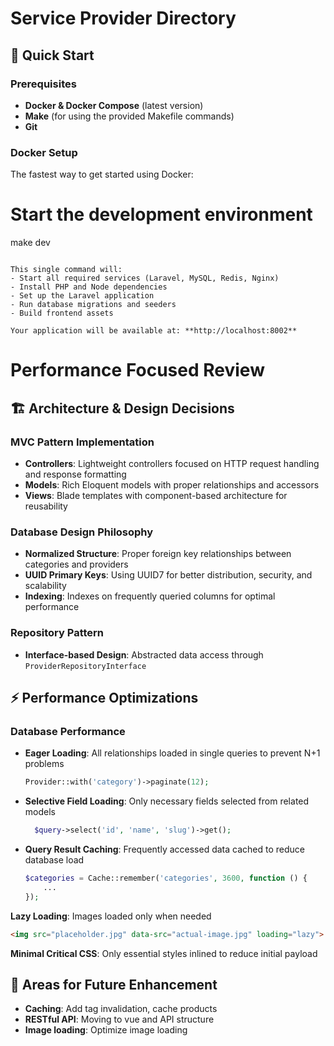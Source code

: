 # Service Provider Directory

## 🚀 Quick Start

### Prerequisites

- **Docker & Docker Compose** (latest version)
- **Make** (for using the provided Makefile commands)
- **Git**

### Docker Setup

The fastest way to get started using Docker:

# Start the development environment
make dev
```

This single command will:
- Start all required services (Laravel, MySQL, Redis, Nginx)
- Install PHP and Node dependencies
- Set up the Laravel application
- Run database migrations and seeders
- Build frontend assets

Your application will be available at: **http://localhost:8002**

```

# Performance Focused Review

## 🏗️ Architecture & Design Decisions
### MVC Pattern Implementation
- **Controllers**: Lightweight controllers focused on HTTP request handling and response formatting
- **Models**: Rich Eloquent models with proper relationships and accessors
- **Views**: Blade templates with component-based architecture for reusability

### Database Design Philosophy
- **Normalized Structure**: Proper foreign key relationships between categories and providers
- **UUID Primary Keys**: Using UUID7 for better distribution, security, and scalability
- **Indexing**: Indexes on frequently queried columns for optimal performance

### Repository Pattern
- **Interface-based Design**: Abstracted data access through `ProviderRepositoryInterface`

## ⚡ Performance Optimizations

### Database Performance
- **Eager Loading**: All relationships loaded in single queries to prevent N+1 problems
  ```php
  Provider::with('category')->paginate(12);
  ```
- **Selective Field Loading**: Only necessary fields selected from related models
  ```php
    $query->select('id', 'name', 'slug')->get();
  ```
- **Query Result Caching**: Frequently accessed data cached to reduce database load
  ```php
  $categories = Cache::remember('categories', 3600, function () {
      ...
  });
  ```
**Lazy Loading**: Images loaded only when needed
  ```html
  <img src="placeholder.jpg" data-src="actual-image.jpg" loading="lazy">
  ```

**Minimal Critical CSS**: Only essential styles inlined to reduce initial payload

## 🚀 Areas for Future Enhancement
- **Caching**: Add tag invalidation, cache products
- **RESTful API**: Moving to vue and API structure
- **Image loading**: Optimize image loading

